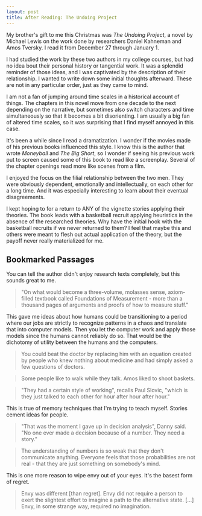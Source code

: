 ```yaml
---
layout: post
title: After Reading: The Undoing Project
---
```


My brother's gift to me this Christmas was _The Undoing Project_, a novel by Michael Lewis on the work done by researchers Daniel Kahneman and Amos 
Tversky. I read it from December 27 through January 1. 

I had studied the work by these two authors in my college courses, but had no idea bout their personal history or tangential work. It was a splendid reminder of those ideas, and I was captivated by the description of their relationship. I wanted to write down some initial thoughts afterward. These are not in any particular order, just as they came to mind. 

I am not a fan of jumping around time scales in a historical account of things. The chapters in this novel move from one decade to the next depending on the narrative, but sometimes also switch characters and time simultaneously so that it becomes a bit disorienting. I am usually a big fan of altered time scales, so it was surprising that I find myself annoyed in this case. 

It's been a while since I read a dramatization. I wonder if the movies made of his previous books influenced this style. I know this is the author that wrote _Moneyball_ and _The Big Short_, so I wonder if seeing his previous work put to screen caused some of this book to read like a screenplay. Several of the chapter openings read more like scenes from a film. 

I enjoyed the focus on the filial relationship between the two men. They were obviously dependent, emotionally and intellectually, on each other for a long time. And it was especially interesting to learn about their eventual disagreements. 

I kept hoping to for a return to ANY of the vignette stories applying their theories. The book leads with a basketball recruit applying heuristics in the absence of the researched theories. Why have the initial hook with the basketball recruits if we never returned to them? I feel that maybe this and others were meant to flesh out actual application of the theory, but the payoff never really materialized for me. 

## Bookmarked Passages

You can tell the author didn't enjoy research texts completely, but this sounds great to me. 
> "On what would become a three-volume, molasses sense, axiom-filled textbook called Foundations of Measurement - more than a thousand pages of arguments and proofs of how to measure stuff."

This gave me ideas about how humans could be transitioning to a period where our jobs are strictly to recognize patterns in a chaos and translate that into computer models. Then you let the computer work and apply those models since the humans cannot reliably do so. That would be the dichotomy of utility between the humans and the computers. 
> You could beat the doctor by replacing him with an equation created by people who knew nothing about medicine and had simply asked a few questions of doctors. 

> Some people like to walk while they talk. Amos liked to shoot baskets. 

> "They had a certain style of working", recalls Paul Slovic, "which is they just talked to each other for hour after hour after hour."

This is true of memory techniques that I'm trying to teach myself. Stories cement ideas for people. 
> "That was the moment I gave up in decision analysis", Danny said. "No one ever made a decision because of a number. They need a story."

> The understanding of numbers is so weak that they don't communicate anything. Everyone feels that those probabilities are not real - that they are just something on somebody's mind. 

This is one more reason to wipe envy out of your eyes. It's the basest form of regret. 
> Envy was different [than regret]. Envy did not require a person to exert the slightest effort to imagine a path to the alternative state. [...] Envy, in some strange way, required no imagination. 